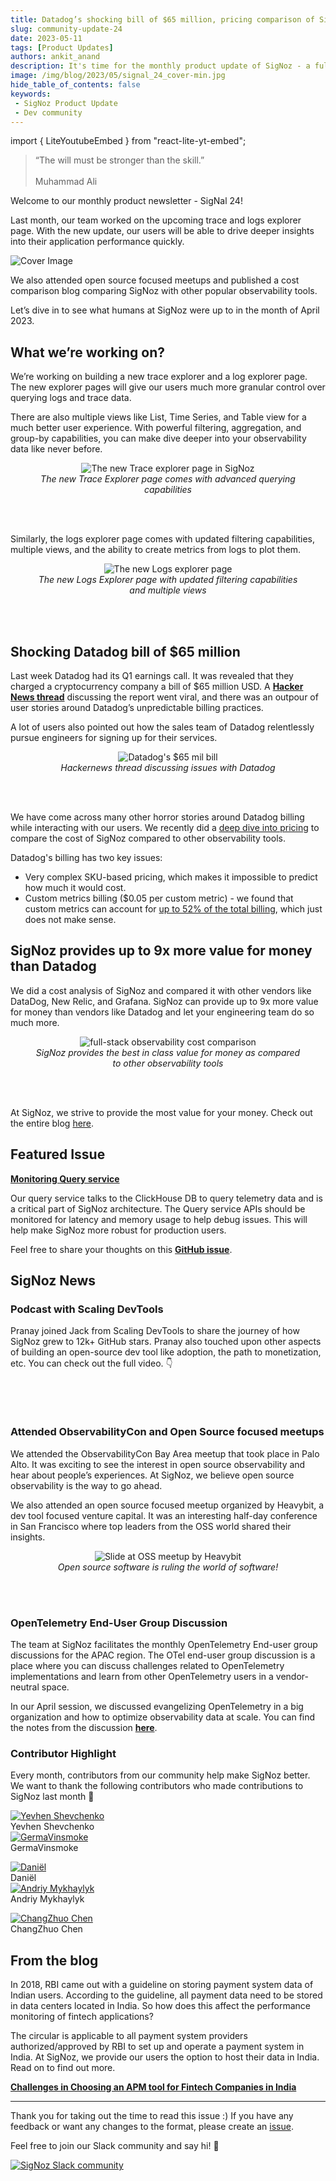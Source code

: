 ```yaml
---
title: Datadog’s shocking bill of $65 million, pricing comparison of SigNoz with other tools - SigNal 24
slug: community-update-24
date: 2023-05-11
tags: [Product Updates]
authors: ankit_anand
description: It's time for the monthly product update of SigNoz - a full-stack open-source observability platform. Find out what we've been upto at SigNoz during April, 2024.
image: /img/blog/2023/05/signal_24_cover-min.jpg
hide_table_of_contents: false
keywords:
 - SigNoz Product Update
 - Dev community
---
```

import { LiteYoutubeEmbed } from "react-lite-yt-embed";

<head>
  <link rel="canonical" href="https://signoz.io/blog/community-update-24/"/>
</head>

> “The will must be stronger than the skill.” <br></br>
> Muhammad Ali

Welcome to our monthly product newsletter - SigNal 24!

Last month, our team worked on the upcoming trace and logs explorer page. With the new update, our users will be able to drive deeper insights into their application performance quickly.

<!--truncate-->

![Cover Image](/img/blog/2023/05/signal_24_cover.webp)

We also attended open source focused meetups and published a cost comparison blog comparing SigNoz with other popular observability tools.

Let’s dive in to see what humans at SigNoz were up to in the month of April 2023.

## What we’re working on?

We’re working on building a new trace explorer and a log explorer page. The new explorer pages will give our users much more granular control over querying logs and trace data.

There are also multiple views like List, Time Series, and Table view for a much better user experience. With powerful filtering, aggregation, and group-by capabilities, you can make dive deeper into your observability data like never before.

<figure data-zoomable align='center'>
    <img src="/img/blog/2023/05/trace_explorer_page.webp" alt="The new Trace explorer page in SigNoz"/>
    <figcaption><i>The new Trace Explorer page comes with advanced querying capabilities</i></figcaption>
</figure>

<br></br>

Similarly, the logs explorer page comes with updated filtering capabilities, multiple views, and the ability to create metrics from logs to plot them.

<figure data-zoomable align='center'>
    <img src="/img/blog/2023/05/logs_explorer_page.webp" alt="The new Logs explorer page"/>
    <figcaption><i>The new Logs Explorer page with updated filtering capabilities and multiple views</i></figcaption>
</figure>

<br></br>

## Shocking Datadog bill of $65 million

Last week Datadog had its Q1 earnings call. It was revealed that they charged a cryptocurrency company a bill of $65 million USD. A <a href = "https://news.ycombinator.com/item?id=35837330" rel="noopener noreferrer nofollow" target="_blank" ><b>Hacker News thread</b></a> discussing the report went viral, and there was an outpour of user stories around Datadog’s unpredictable billing practices. 

A lot of users also pointed out how the sales team of Datadog relentlessly pursue engineers for signing up for their services.

<figure data-zoomable align='center'>
    <img src="/img/blog/2023/05/dd_65_mill_bill.webp" alt="Datadog's $65 mil bill"/>
    <figcaption><i>Hackernews thread discussing issues with Datadog</i></figcaption>
</figure>

<br></br>

We have come across many other horror stories around Datadog billing while interacting with our users. We recently did a [deep dive into pricing](https://signoz.io/blog/pricing-comparison-signoz-vs-datadog-vs-newrelic-vs-grafana/) to compare the cost of SigNoz compared to other observability tools.

Datadog's billing has two key issues:

- Very complex SKU-based pricing, which makes it impossible to predict how much it would cost.
- Custom metrics billing ($0.05 per custom metric) - we found that custom metrics can account for [up to 52% of the total billing](https://signoz.io/blog/pricing-comparison-signoz-vs-datadog-vs-newrelic-vs-grafana/#no-limits-on-custom-metrics-with-signoz), which just does not make sense.

## SigNoz provides up to 9x more value for money than Datadog

We did a cost analysis of SigNoz and compared it with other vendors like DataDog, New Relic, and Grafana. SigNoz can provide up to 9x more value for money than vendors like Datadog and let your engineering team do so much more.

<figure data-zoomable align='center'>
    <img src="/img/blog/2023/07/full-stack-observability-cost-comparison.webp" alt="full-stack observability cost comparison"/>
    <figcaption><i>SigNoz provides the best in class value for money as compared to other observability tools</i></figcaption>
</figure>

<br></br>

At SigNoz, we strive to provide the most value for your money. Check out the entire blog [here](https://signoz.io/blog/pricing-comparison-signoz-vs-datadog-vs-newrelic-vs-grafana/).

## Featured Issue

<a href = "https://github.com/SigNoz/signoz/issues/2600" rel="noopener noreferrer nofollow" target="_blank" ><b>Monitoring Query service</b></a>

Our query service talks to the ClickHouse DB to query telemetry data and is a critical part of SigNoz architecture. The Query service APIs should be monitored for latency and memory usage to help debug issues. This will help make SigNoz more robust for production users.

Feel free to share your thoughts on this <a href = "https://github.com/SigNoz/signoz/issues/2600" rel="noopener noreferrer nofollow" target="_blank" ><b>GitHub issue</b></a>.
## SigNoz News

### Podcast with Scaling DevTools

Pranay joined Jack from Scaling DevTools to share the journey of how SigNoz grew to 12k+ GitHub stars. Pranay also touched upon other aspects of building an open-source dev tool like adoption, the path to monetization, etc. You can check out the full video. 👇

<p>&nbsp;</p>

<LiteYoutubeEmbed id="pOhyOrtqUp0" mute={false} />

<p>&nbsp;</p>

### Attended ObservabilityCon and Open Source focused meetups

We attended the ObservabilityCon Bay Area meetup that took place in Palo Alto. It was exciting to see the interest in open source observability and hear about people’s experiences. At SigNoz, we believe open source observability is the way to go ahead.

We also attended an open source focused meetup organized by Heavybit, a dev tool focused venture capital. It was an interesting half-day conference in San Francisco where top leaders from the OSS world shared their insights.

<figure data-zoomable align='center'>
    <img src="/img/blog/2023/05/oss_meetup_heavybit.webp" alt="Slide at OSS meetup by Heavybit"/>
    <figcaption><i>Open source software is ruling the world of software!</i></figcaption>
</figure>

<br></br>

### OpenTelemetry End-User Group Discussion

The team at SigNoz facilitates the monthly OpenTelemetry End-user group discussions for the APAC region. The OTel end-user group discussion is a place where you can discuss challenges related to OpenTelemetry implementations and learn from other OpenTelemetry users in a vendor-neutral space.

In our April session, we discussed evangelizing OpenTelemetry in a big organization and how to optimize observability data at scale. You can find the notes from the discussion <a href = "https://docs.google.com/document/d/1eDYC97LfvE428cpIf3A_hSGirdNzglPurlxgKCmw8o4/" rel="noopener noreferrer nofollow" target="_blank" ><b>here</b></a>.

### Contributor Highlight

Every month, contributors from our community help make SigNoz better. We want to thank the following contributors who made contributions to SigNoz last month 🤗

<div class="row">
    <div class="col col--6">
      <div class="avatar">
      <a
         class="avatar__photo-link avatar__photo avatar__photo--lg"
         href="https://github.com/yeshev"
      >
         <img
            alt="Yevhen Shevchenko"
            src="https://avatars.githubusercontent.com/u/90138953?v=4"
         />
      </a>
      <div class="avatar__intro">
         <div class="avatar__name">Yevhen Shevchenko</div>
         <small class="avatar__subtitle">
         </small>
      </div>
      </div>
   </div>
    <div class="col col--6">
      <div class="avatar">
      <a
         class="avatar__photo-link avatar__photo avatar__photo--lg"
         href="https://github.com/GermaVinsmoke"
      >
         <img
            alt="GermaVinsmoke"
            src="https://avatars.githubusercontent.com/u/32815509?v=4"
         />
      </a>
      <div class="avatar__intro">
         <div class="avatar__name">GermaVinsmoke</div>
         <small class="avatar__subtitle">
         </small>
      </div>
      </div>
   </div>
</div>

<p></p>

<div class="row">
    <div class="col col--6">
      <div class="avatar">
      <a
         class="avatar__photo-link avatar__photo avatar__photo--lg"
         href="https://github.com/daniel-t4e"
      >
         <img
            alt="Daniël"
            src="https://avatars.githubusercontent.com/u/130993189?v=4"
         />
      </a>
      <div class="avatar__intro">
         <div class="avatar__name">Daniël</div>
         <small class="avatar__subtitle">
         </small>
      </div>
      </div>
   </div>
    <div class="col col--6">
      <div class="avatar">
      <a
         class="avatar__photo-link avatar__photo avatar__photo--lg"
         href="https://github.com/erplsf"
      >
         <img
            alt="Andriy Mykhaylyk"
            src="https://avatars.githubusercontent.com/u/4072364?v=4"
         />
      </a>
      <div class="avatar__intro">
         <div class="avatar__name">Andriy Mykhaylyk</div>
         <small class="avatar__subtitle">
         </small>
      </div>
      </div>
   </div>
</div>

<p></p>

<div class="row">
    <div class="col col--6">
      <div class="avatar">
      <a
         class="avatar__photo-link avatar__photo avatar__photo--lg"
         href="https://github.com/czchen"
      >
         <img
            alt="ChangZhuo Chen"
            src="https://avatars.githubusercontent.com/u/98758?v=4"
         />
      </a>
      <div class="avatar__intro">
         <div class="avatar__name">ChangZhuo Chen</div>
         <small class="avatar__subtitle">
         </small>
      </div>
      </div>
   </div>
</div>



## From the blog

In 2018, RBI came out with a guideline on storing payment system data of Indian users. According to the guideline, all payment data need to be stored in data centers located in India. So how does this affect the performance monitoring of fintech applications?

The circular is applicable to all payment system providers authorized/approved by RBI to set up and operate a payment system in India. At SigNoz, we provide our users the option to host their data in India. Read on to find out more.

**[Challenges in Choosing an APM tool for Fintech Companies in India](https://signoz.io/blog/challenges-in-choosing-a-monitoring-tool-for-fintech-companies-in-india/)**

---

Thank you for taking out the time to read this issue :) If you have any feedback or want any changes to the format, please create an <a href = "https://github.com/SigNoz/signoz/issues" rel="noopener noreferrer nofollow" target="_blank" >issue</a>.

Feel free to join our Slack community and say hi! 👋

[![SigNoz Slack community](/img/blog/common/join_slack_cta.png)](https://signoz.io/slack)